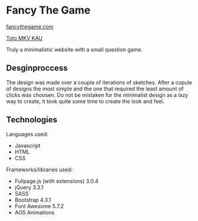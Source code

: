 # Fancy The Game

[fancythegame.com](https://fancythegame.com/)

[Toto MKV KAU](http://toto.mkv.kau.se/vt19/wd2_15/individual/)

Truly a minimalistic website with a small question game. 

## Desginproccess

The design was made over a couple of iterations of sketches. After a copule of designs the most simple and the one that required the least amount of clicks was choosen. Do not be mistaken for the minimalist design as a lazy way to create, it took quite some time to create the look and feel. 

## Technologies

Languages used:

- Javascript
- HTML
- CSS

Frameworks/libraries used:

- Fullpage.js (with extensions) 3.0.4
- jQuery 3.3.1
- SASS
- Bootstrap 4.3.1
- Font Awesome 5.7.2
- AOS Animations